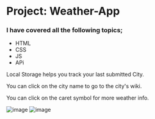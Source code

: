 # Project: Weather-App

### I have covered all the following topics;

- HTML
- CSS
- JS
- APi

Local Storage helps you track your last submitted City.

You can click on the city name to go to the city's wiki.

You can click on the caret symbol for more weather info.

![image](https://user-images.githubusercontent.com/118567648/214353832-fa4fc162-ff34-4e3e-8f6a-c06bccf5b89e.png)
![image](https://user-images.githubusercontent.com/118567648/214354093-85ccdc68-0f2e-4355-95a6-c8599f1c4277.png)
